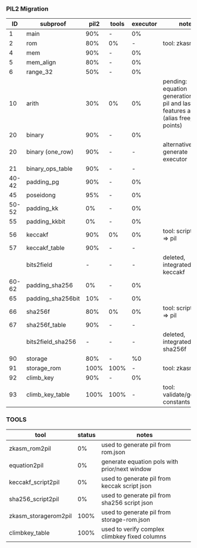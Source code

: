 ### PIL2 Migration
|ID|subproof|pil2|tools|executor|notes|
|---|----|----|-----|----|----|
|1|main|90%|-|0%||
|2|rom|80%|0%|-|tool: zkasm => pil|
|4|mem|90%|-|0%||
|5|mem_align|80%|-|0%||
|6|range_32|50%|-|0%||
|10|arith|30%|0%|0%|pending: equation generation from pil and last features added (alias free,diff points)|
|20|binary|90%|-|0%||
|20|binary (one_row)|90%|-|-|alternative, no generate executor|
|21|binary_ops_table|90%|-|-||
|40-42|padding_pg|90%|-|0%||
|45|poseidong|95%|-|0%||
|50-52|padding_kk|0%|-|0%||
|55|padding_kkbit|0%|-|0%||
|56|keccakf|90%|0%|0%|tool: script/circuit => pil|
|57|keccakf_table|90%|-|-||
||bits2field|-|-|-|deleted, integrated inside keccakf
|60-62|padding_sha256|0%|-|0%||
|65|padding_sha256bit|10%|-|0%||
|66|sha256f|80%|0%|0%|tool: script/circuit => pil|
|67|sha256f_table|90%|-|-||
||bits2field_sha256|-|-|-|deleted, integrated inside sha256f
|90|storage|80%|-|%0||
|91|storage_rom|100%|100%|-|tool: zkasm => pil|
|92|climb_key|90%|-|0%||
|93|climb_key_table|100%|100%|-|tool: validate/generate constants|

### TOOLS
|tool|status|notes|
|---|----|----|
|zkasm_rom2pil|0%|used to generate pil from rom.json|
|equation2pil|0%|generate equation pols with prior/next window|
|keccakf_script2pil|0%|used to generate pil from keccak script json|
|sha256_script2pil|0%|used to generate pil from sha256 script json|
|zkasm_storagerom2pil|100%|used to generate pil from storage-rom.json|
|climbkey_table|100%|used to verify complex climbkey fixed columns|
